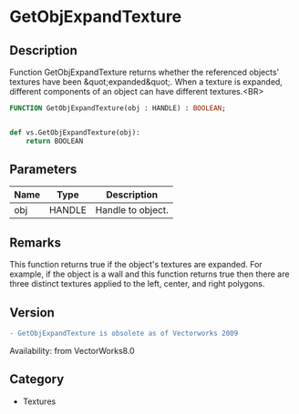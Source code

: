 # GetObjExpandTexture

## Description
Function GetObjExpandTexture returns whether the referenced objects' textures have been &amp;quot;expanded&amp;quot;. When a texture is expanded, different components of an object can have different textures.&lt;BR&gt;


```pascal
FUNCTION GetObjExpandTexture(obj : HANDLE) : BOOLEAN;
```

```python

def vs.GetObjExpandTexture(obj):
    return BOOLEAN
```

## Parameters
|Name|Type|Description|
|---|---|---|
|obj|HANDLE|Handle to object.|

## Remarks
This function returns true if the object's textures are expanded.  For example, if the object is a wall and this function returns true then there are three distinct textures applied to the left, center, and right polygons.

## Version
```diff
- GetObjExpandTexture is obsolete as of Vectorworks 2009
```

Availability: from VectorWorks8.0
## Category
* Textures


